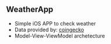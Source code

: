 ## WeatherApp

* Simple iOS APP to check weather
* Data provided by: [coingecko](https://openweathermap.org/api)
* Model-View-ViewModel archetecture
